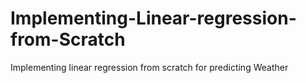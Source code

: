 # Implementing-Linear-regression-from-Scratch
Implementing linear regression from scratch for predicting Weather 
